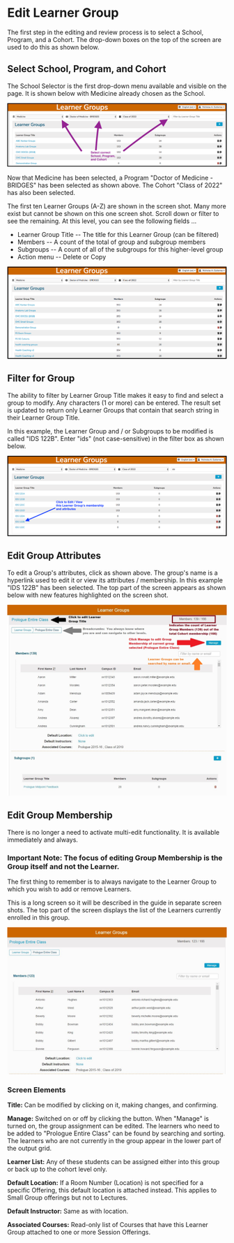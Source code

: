 # Edit Learner Group

The first step in the editing and review process is to select a School, Program, and a Cohort. The drop-down boxes on the top of the screen are used to do this as shown below.

## Select School, Program, and Cohort

The School Selector is the first drop-down menu available and visible on the page. It is shown below with Medicine already chosen as the School.

![](../.gitbook/assets/lg_rd_5.png)



Now that Medicine has been selected, a Program "Doctor of Medicine - BRIDGES" has been selected as shown above. The Cohort "Class of 2022" has also been selected.

The first ten Learner Groups \(A-Z\) are shown in the screen shot. Many more exist but cannot be shown on this one screen shot. Scroll down or filter to see the remaining. At this level, you can see the following fields ...

* Learner Group Title -- The title for this Learner Group \(can be filtered\)
* Members -- A count of the total of group and subgroup members
* Subgroups -- A count of all of the subgroups for this higher-level group
* Action menu -- Delete or Copy

![](../.gitbook/assets/lg_rd_6.png)

## Filter for Group

The ability to filter by Learner Group Title makes it easy to find and select a group to modify. Any characters \(1 or more\) can be entered. The result set is updated to return only Learner Groups that contain that search string in their Learner Group Title.

In this example, the Learner Group and / or Subgroups to be modified is called "IDS 122B". Enter "ids" \(not case-sensitive\) in the filter box as shown below.

![](../.gitbook/assets/lg_rd_7.png)

## Edit Group Attributes

To edit a Group's attributes, click as shown above. The group's name is a hyperlink used to edit it or view its attributes / membership. In this example "IDS 122B" has been selected. The top part of the screen appears as shown below with new features highlighted on the screen shot.

![](../.gitbook/assets/lg_top_selected.jpg)

## Edit Group Membership

There is no longer a need to activate multi-edit functionality. It is available immediately and always.

### Important Note: The focus of editing Group Membership is the Group itself and not the Learner.

The first thing to remember is to always navigate to the Learner Group to which you wish to add or remove Learners.

This is a long screen so it will be described in the guide in separate screen shots. The top part of the screen displays the list of the Learners currently enrolled in this group.

![](../.gitbook/assets/lg_top_screen.jpg)

### Screen Elements

**Title:** Can be modified by clicking on it, making changes, and confirming. 

**Manage:** Switched on or off by clicking the button. When "Manage" is turned on, the group assignment can be edited. The learners who need to be added to "Prologue Entire Class" can be found by searching and sorting. The learners who are not currently in the group appear in the lower part of the output grid. 

**Learner List:** Any of these students can be assigned either into this group or back up to the cohort level only. 

**Default Location:** If a Room Number \(Location\) is not specified for a specific Offering, this default location is attached instead. This applies to Small Group offerings but not to Lectures.

**Default Instructor:** Same as with location. 

**Associated Courses:** Read-only list of Courses that have this Learner Group attached to one or more Session Offerings.

